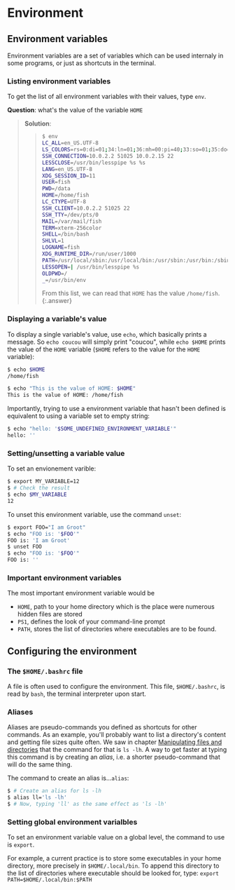 ---
---

# Environment

## Environment variables

Environment variables are a set of variables which can be used internaly
in some programs, or just as shortcuts in the terminal.

### Listing environment variables

To get the list of all environment variables with their values, type `env`.

**Question**: what's the value of the variable `HOME`

> **Solution**:
> > ```bash
> > $ env
> > LC_ALL=en_US.UTF-8
> > LS_COLORS=rs=0:di=01;34:ln=01;36:mh=00:pi=40;33:so=01;35:do=01;35:bd=40;33;01:cd=40;33;01:or=40;31;01:mi=00:su=37;41:sg=30;43:ca=30;41:tw=30;42:ow=34;42:st=37;44:ex=01;32:*.tar=01;31:*.tgz=01;31:*.arc=01;31:*.arj=01;31:*.taz=01;31:*.lha=01;31:*.lz4=01;31:*.lzh=01;31:*.lzma=01;31:*.tlz=01;31:*.txz=01;31:*.tzo=01;31:*.t7z=01;31:*.zip=01;31:*.z=01;31:*.Z=01;31:*.dz=01;31:*.gz=01;31:*.lrz=01;31:*.lz=01;31:*.lzo=01;31:*.xz=01;31:*.zst=01;31:*.tzst=01;31:*.bz2=01;31:*.bz=01;31:*.tbz=01;31:*.tbz2=01;31:*.tz=01;31:*.deb=01;31:*.rpm=01;31:*.jar=01;31:*.war=01;31:*.ear=01;31:*.sar=01;31:*.rar=01;31:*.alz=01;31:*.ace=01;31:*.zoo=01;31:*.cpio=01;31:*.7z=01;31:*.rz=01;31:*.cab=01;31:*.wim=01;31:*.swm=01;31:*.dwm=01;31:*.esd=01;31:*.jpg=01;35:*.jpeg=01;35:*.mjpg=01;35:*.mjpeg=01;35:*.gif=01;35:*.bmp=01;35:*.pbm=01;35:*.pgm=01;35:*.ppm=01;35:*.tga=01;35:*.xbm=01;35:*.xpm=01;35:*.tif=01;35:*.tiff=01;35:*.png=01;35:*.svg=01;35:*.svgz=01;35:*.mng=01;35:*.pcx=01;35:*.mov=01;35:*.mpg=01;35:*.mpeg=01;35:*.m2v=01;35:*.mkv=01;35:*.webm=01;35:*.ogm=01;35:*.mp4=01;35:*.m4v=01;35:*.mp4v=01;35:*.vob=01;35:*.qt=01;35:*.nuv=01;35:*.wmv=01;35:*.asf=01;35:*.rm=01;35:*.rmvb=01;35:*.flc=01;35:*.avi=01;35:*.fli=01;35:*.flv=01;35:*.gl=01;35:*.dl=01;35:*.xcf=01;35:*.xwd=01;35:*.yuv=01;35:*.cgm=01;35:*.emf=01;35:*.ogv=01;35:*.ogx=01;35:*.aac=00;36:*.au=00;36:*.flac=00;36:*.m4a=00;36:*.mid=00;36:*.midi=00;36:*.mka=00;36:*.mp3=00;36:*.mpc=00;36:*.ogg=00;36:*.ra=00;36:*.wav=00;36:*.oga=00;36:*.opus=00;36:*.spx=00;36:*.xspf=00;36:
> > SSH_CONNECTION=10.0.2.2 51025 10.0.2.15 22
> > LESSCLOSE=/usr/bin/lesspipe %s %s
> > LANG=en_US.UTF-8
> > XDG_SESSION_ID=11
> > USER=fish
> > PWD=/data
> > HOME=/home/fish
> > LC_CTYPE=UTF-8
> > SSH_CLIENT=10.0.2.2 51025 22
> > SSH_TTY=/dev/pts/0
> > MAIL=/var/mail/fish
> > TERM=xterm-256color
> > SHELL=/bin/bash
> > SHLVL=1
> > LOGNAME=fish
> > XDG_RUNTIME_DIR=/run/user/1000
> > PATH=/usr/local/sbin:/usr/local/bin:/usr/sbin:/usr/bin:/sbin:/bin:/usr/games:/usr/local/games
> > LESSOPEN=| /usr/bin/lesspipe %s
> > OLDPWD=/
> > _=/usr/bin/env
> > ```
> > From this list, we can read that `HOME` has the value `/home/fish`.
{:.answer}


### Displaying a variable's value

To display a single variable's value, use `echo`, which basically prints
a message.
So `echo coucou` will simply print "coucou", while `echo $HOME` prints
the value of the `HOME` variable (`$HOME` refers to the value for the 
`HOME` variable):

```bash
$ echo $HOME
/home/fish

$ echo "This is the value of HOME: $HOME"
This is the value of HOME: /home/fish
```

Importantly, trying to use a environment variable that hasn't been defined
is equivalent to using a variable set to empty string:

```bash
$ echo "hello: '$SOME_UNDEFINED_ENVIRONMENT_VARIABLE'"
hello: ''
```


### Setting/unsetting a variable value

To set an envionement varible:

```bash
$ export MY_VARIABLE=12
$ # Check the result
$ echo $MY_VARIABLE
12
```

To unset this environment variable, use the command `unset`:

```bash
$ export FOO="I am Groot"
$ echo "FOO is: '$FOO'"
FOO is: 'I am Groot'
$ unset FOO
$ echo "FOO is: '$FOO'"
FOO is: ''
```


### Important environment variables

The most important environment variable would be

- `HOME`, path to your home directory which is the place were numerous hidden files are stored
- `PS1`, defines the look of your command-line prompt
- `PATH`, stores the list of directories where executables are to be found.


## Configuring the environment

### The `$HOME/.bashrc` file

A file is often used to configure the environment.
This file, `$HOME/.bashrc`, is read by `bash`, the terminal interpreter upon
start.

### Aliases

Aliases are pseudo-commands you defined as shortcuts for other commands.
As an example, you'll probably want to list a directory's content and getting
file sizes quite often.
We saw in chapter [Manipulating files and directories](./manipulating_files_and_directories#knowing-files-size) 
that the command for that is `ls -lh`.
A way to get faster at typing this command is by creating an *alias*, i.e. a
shorter pseudo-command that will do the same thing.

The command to create an alias is...`alias`:

```bash
$ # Create an alias for ls -lh
$ alias ll='ls -lh'
$ # Now, typing 'll' as the same effect as 'ls -lh'
```


### Setting global environment varialbles

To set an environment variable value on a global level, the command to use
is `export`.

For example, a current practice is to store some executables in your home
directory, more precisely in `$HOME/.local/bin`.
To append this directory to the list of directories where executable should
be looked for, type: `export PATH=$HOME/.local/bin:$PATH`
